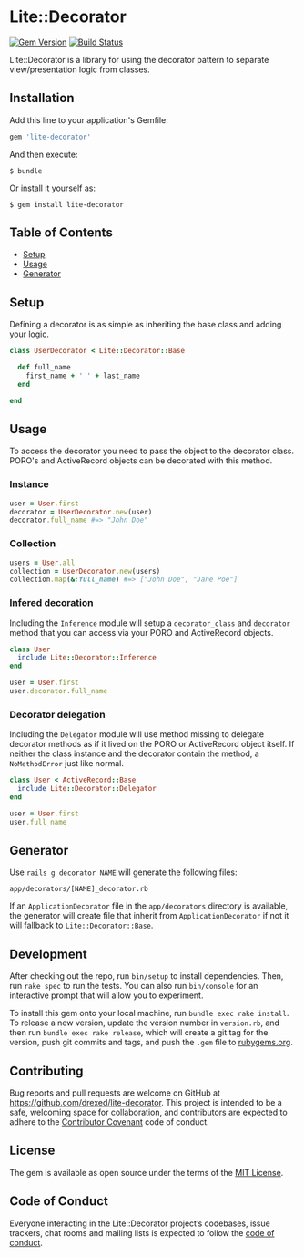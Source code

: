 # Lite::Decorator

[![Gem Version](https://badge.fury.io/rb/lite-decorator.svg)](http://badge.fury.io/rb/lite-decorator)
[![Build Status](https://travis-ci.org/drexed/lite-decorator.svg?branch=master)](https://travis-ci.org/drexed/lite-decorator)

Lite::Decorator is a library for using the decorator pattern to separate view/presentation
logic from classes.

## Installation

Add this line to your application's Gemfile:

```ruby
gem 'lite-decorator'
```

And then execute:

    $ bundle

Or install it yourself as:

    $ gem install lite-decorator

## Table of Contents

* [Setup](#setup)
* [Usage](#usage)
* [Generator](#generator)

## Setup

Defining a decorator is as simple as inheriting the base class and adding your logic.

```ruby
class UserDecorator < Lite::Decorator::Base

  def full_name
    first_name + ' ' + last_name
  end

end
```

## Usage

To access the decorator you need to pass the object to the decorator class.
PORO's and ActiveRecord objects can be decorated with this method.

### Instance
```ruby
user = User.first
decorator = UserDecorator.new(user)
decorator.full_name #=> "John Doe"
```

### Collection
```ruby
users = User.all
collection = UserDecorator.new(users)
collection.map(&:full_name) #=> ["John Doe", "Jane Poe"]
```

### Infered decoration

Including the `Inference` module will setup a `decorator_class` and `decorator` method
that you can access via your PORO and ActiveRecord objects.

```ruby
class User
  include Lite::Decorator::Inference
end

user = User.first
user.decorator.full_name
```

### Decorator delegation

Including the `Delegator` module will use method missing to delegate decorator methods as
if it lived on the PORO or ActiveRecord object itself. If neither the class instance and the
decorator contain the method, a `NoMethodError` just like normal.

```ruby
class User < ActiveRecord::Base
  include Lite::Decorator::Delegator
end

user = User.first
user.full_name
```

## Generator

Use `rails g decorator NAME` will generate the following files:

```erb
app/decorators/[NAME]_decorator.rb
```

If an `ApplicationDecorator` file in the `app/decorators` directory is available, the
generator will create file that inherit from `ApplicationDecorator` if not it will
fallback to `Lite::Decorator::Base`.

## Development

After checking out the repo, run `bin/setup` to install dependencies. Then, run `rake spec` to run the tests. You can also run `bin/console` for an interactive prompt that will allow you to experiment.

To install this gem onto your local machine, run `bundle exec rake install`. To release a new version, update the version number in `version.rb`, and then run `bundle exec rake release`, which will create a git tag for the version, push git commits and tags, and push the `.gem` file to [rubygems.org](https://rubygems.org).

## Contributing

Bug reports and pull requests are welcome on GitHub at https://github.com/drexed/lite-decorator. This project is intended to be a safe, welcoming space for collaboration, and contributors are expected to adhere to the [Contributor Covenant](http://contributor-covenant.org) code of conduct.

## License

The gem is available as open source under the terms of the [MIT License](https://opensource.org/licenses/MIT).

## Code of Conduct

Everyone interacting in the Lite::Decorator project’s codebases, issue trackers, chat rooms and mailing lists is expected to follow the [code of conduct](https://github.com/drexed/lite-decorator/blob/master/CODE_OF_CONDUCT.md).
